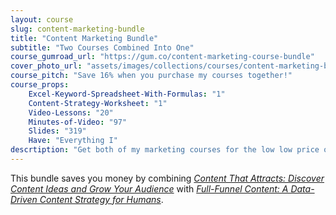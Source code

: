 ```yaml
---
layout: course
slug: content-marketing-bundle
title: "Content Marketing Bundle"
subtitle: "Two Courses Combined Into One"
course_gumroad_url: "https://gum.co/content-marketing-course-bundle"
cover_photo_url: "assets/images/collections/courses/content-marketing-bundle/content-marketing-bundle-cover.png"
course_pitch: "Save 16% when you purchase my courses together!"
course_props:
    Excel-Keyword-Spreadsheet-With-Formulas: "1"
    Content-Strategy-Worksheet: "1"
    Video-Lessons: "20"
    Minutes-of-Video: "97"
    Slides: "319"
    Have: "Everything I"
descrtiption: "Get both of my marketing courses for the low low price of kinda-cheaper-than-buying-them-separately. Trust me, it's a deal of some kind."
---
```

This bundle saves you money by combining _[Content That Attracts: Discover Content Ideas and Grow Your Audience](/courses/content-that-attracts)_ with _[Full-Funnel Content: A Data-Driven Content Strategy for Humans](/courses/full-funnel-content)_.